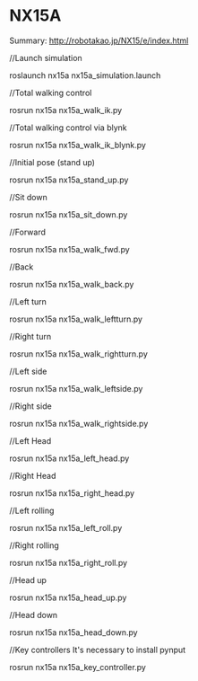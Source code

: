 # NX15A
Summary:
http://robotakao.jp/NX15/e/index.html

//Launch simulation

roslaunch nx15a nx15a_simulation.launch

//Total walking control

rosrun nx15a nx15a_walk_ik.py

//Total walking control via blynk

rosrun nx15a nx15a_walk_ik_blynk.py

//Initial pose (stand up)

rosrun nx15a nx15a_stand_up.py

//Sit down

rosrun nx15a nx15a_sit_down.py

//Forward

rosrun nx15a nx15a_walk_fwd.py

//Back

rosrun nx15a nx15a_walk_back.py

//Left turn

rosrun nx15a nx15a_walk_leftturn.py

//Right turn

rosrun nx15a nx15a_walk_rightturn.py

//Left side

rosrun nx15a nx15a_walk_leftside.py

//Right side

rosrun nx15a nx15a_walk_rightside.py

//Left Head

rosrun nx15a nx15a_left_head.py

//Right Head

rosrun nx15a nx15a_right_head.py

//Left rolling

rosrun nx15a nx15a_left_roll.py

//Right rolling

rosrun nx15a nx15a_right_roll.py

//Head up

rosrun nx15a nx15a_head_up.py

//Head down

rosrun nx15a nx15a_head_down.py

//Key controllers  It's necessary to install pynput

rosrun nx15a nx15a_key_controller.py
